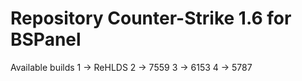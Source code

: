 # Repository Counter-Strike 1.6 for BSPanel

Available builds
1 → ReHLDS
2 → 7559
3 → 6153
4 → 5787
